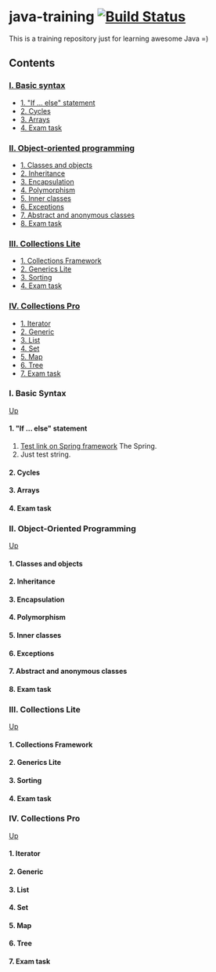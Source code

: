# java-training [![Build Status](https://travis-ci.org/ephemeralin/java-training.svg?branch=master)](https://travis-ci.org/ephemeralin/java-training)

This is a training repository just for learning awesome Java =)

## Contents

### [I. Basic syntax](#i-basic-syntax-1)
* [1. "If ... else" statement](#1-if--else-statement)
* [2. Cycles](#2-cycles)
* [3. Arrays](#3-arrays)
* [4. Exam task](#4-exam-task)

### [II. Object-oriented programming](ii-object-oriented-programming-1)
* [1. Classes and objects](#1-classes-and-objects)
* [2. Inheritance](#2-inheritance)
* [3. Encapsulation](#3-encapsulation)
* [4. Polymorphism](#4-polymorphism)
* [5. Inner classes](#5-inner-classes)
* [6. Exceptions](#6-exceptions)
* [7. Abstract and anonymous classes](#7-abstract-and-anonymous-classes)
* [8. Exam task](#8-exam-task)

### [III. Collections Lite](iii-collections-lite-1)
* [1. Collections Framework](#1-collections-framework)
* [2. Generics Lite](#2-generics-lite)
* [3. Sorting](#3-sorting)
* [4. Exam task](#4-exam-task-1)

### [IV. Collections Pro](iv-collections-pro-1)
* [1. Iterator](#1-iterator)
* [2. Generic](#2-generic)
* [3. List](#3-list)
* [4. Set](#4-set)
* [5. Map](#5-map)
* [6. Tree](#6-tree)
* [7. Exam task](#7-exam-task)

### I. Basic Syntax
[Up](#java-training)
#### 1. "If ... else" statement
1.  [Test link on Spring framework](https://github.com/spring-projects/spring-framework) The Spring. 
2.  Just test string.
#### 2. Cycles
#### 3. Arrays
#### 4. Exam task

### II. Object-Oriented Programming
[Up](#java-training)
#### 1. Classes and objects
#### 2. Inheritance
#### 3. Encapsulation
#### 4. Polymorphism
#### 5. Inner classes
#### 6. Exceptions
#### 7. Abstract and anonymous classes
#### 8. Exam task

### III. Collections Lite
[Up](#java-training)
#### 1. Collections Framework
#### 2. Generics Lite
#### 3. Sorting
#### 4. Exam task

### IV. Collections Pro
[Up](#java-training)
#### 1. Iterator
#### 2. Generic
#### 3. List
#### 4. Set
#### 5. Map
#### 6. Tree
#### 7. Exam task
